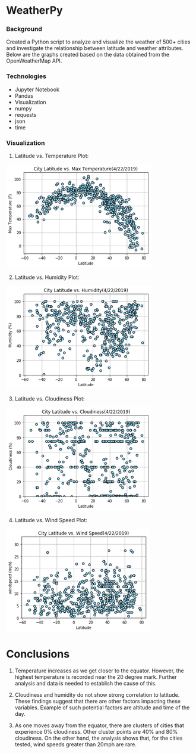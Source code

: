 
# WeatherPy

### Background

Created a Python script to analyze and visualize the weather of 500+ cities and investigate the relationship between latitude and weather attributes. Below are the graphs created based on the data obtained from the OpenWeatherMap API. 

### Technologies

* Jupyter Notebook 
* Pandas
* Visualization 
* numpy 
* requests
* json
* time

### Visualization

1. Latitude vs. Temperature Plot:

![Temperature Plot](https://github.com/mddesta/WeatherPy/blob/master/Output/Temperature.png)

2. Latitude vs. Humidity Plot:

![Humidity Plot](https://github.com/mddesta/WeatherPy/blob/master/Output/Humidity.png)

3. Latitude vs. Cloudiness Plot:

![Cloudiness Plot](https://github.com/mddesta/WeatherPy/blob/master/Output/Cloudiness.png)

4. Latitude vs. Wind Speed Plot:

![Wind Speed Plot](https://github.com/mddesta/WeatherPy/blob/master/Output/Wind%20Speed.png)

# Conclusions

1. Temperature increases as we get closer to the equator. However, the highest temperature is recorded near the 20  degree mark. Further analysis and data is needed to establish the cause of this. 

2. Cloudiness and humidity do not show strong correlation to latitude. These findings suggest that there are other factors impacting these variables. Example of such potential factors are altitude and time of the day. 

3. As one moves away from the equator, there are clusters of cities that experience 0% cloudiness. Other cluster points are 40% and 80% cloudiness. On the other hand, the analysis shows that, for the cities tested, wind speeds greater than 20mph are rare. 

